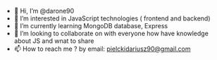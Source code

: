- 👋 Hi, I’m @darone90
- 👀 I’m interested in JavaScript technologies ( frontend and backend)
- 🌱 I’m currently learning MongoDB database, Express 
- 💞️ I’m looking to collaborate on with everyone how have knowledge about JS and wnat to share
- 📫 How to reach me ? by email: pielckidariusz90@gmail.com

<!---
darone90/darone90 is a ✨ special ✨ repository because its `README.md` (this file) appears on your GitHub profile.
You can click the Preview link to take a look at your changes.
--->
